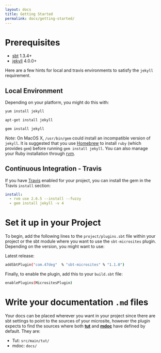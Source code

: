 ```yaml
---
layout: docs
title: Getting Started
permalink: docs/getting-started/
---
```


# Prerequisites

* [sbt](https://www.scala-sbt.org/) 1.3.4+
* [jekyll](https://jekyllrb.com/) 4.0.0+

Here are a few hints for local and travis environments to satisfy the `jekyll` requirement.

## Local Environment

Depending on your platform, you might do this with:

```bash
yum install jekyll
```

```bash
apt-get install jekyll
```

```bash
gem install jekyll
```

*Note*: On MacOS X, `/usr/bin/gem` could install an incompatible version of `jekyll`. It is suggested that you use [Homebrew](https://brew.sh/) to install `ruby` (which provides `gem`) before running `gem install jekyll`. You can also manage your Ruby installation through [rvm](https://rvm.io/).

## Continuous Integration - Travis

If you have [Travis](https://travis-ci.org/) enabled for your project, you can install the gem in the Travis `install` section:

```yaml
install:
  - rvm use 2.6.5 --install --fuzzy
  - gem install jekyll -v 4
```

# Set it up in your Project

To begin, add the following lines to the `project/plugins.sbt` file within your project or the sbt module where you want to use the `sbt-microsites` plugin. Depending on the version, you might want to use:

Latest release:

[comment]: # (Start Replace)

```bash
addSbtPlugin("com.47deg"  % "sbt-microsites" % "1.1.0")
```

[comment]: # (End Replace)

Finally, to enable the plugin, add this to your `build.sbt` file:

```bash
enablePlugins(MicrositesPlugin)
```

# Write your documentation `.md` files

Your docs can be placed wherever you want in your project since there are sbt settings to point to the sources of your microsite, however the plugin expects to find the sources where both [**tut**](https://github.com/tpolecat/tut) and [**mdoc**](https://github.com/scalameta/mdoc) have defined by default. They are:

- Tut: `src/main/tut/`
- mdoc: `docs/`